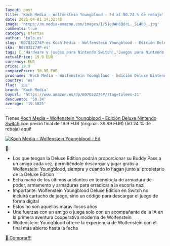 ```yaml
---
layout: post
title: 'Koch Media - Wolfenstein Youngblood - Ed al 50.24 % de rebaja'
date: 2021-04-01 14:32:48
image: 'https://m.media-amazon.com/images/I/51oUAH8QdrL._SL400_.jpg'
comments: true
category: ofertas
author: 'tole.es'
slug: 'B07Q32Z74P-es Koch Media - Wolfenstein Youngblood - Edición Deluxe...'
sku: 'B07Q32Z74P-es'
tags: [ 'Hardware y juegos para Nintendo Switch','Juegos para Nintendo Switch','Videojuegos','koch media','nintendo', ]
actualPrice: 19.9 EUR
currency: EUR
price: 19.9
comparePrice: 39.99 EUR
prodname: 'Koch Media - Wolfenstein Youngblood - Edición Deluxe Nintendo Switch'
country: 'es'
flag: '🇪🇸'
brand: 'Koch Media'
buyurl: 'https://www.amazon.es/dp/B07Q32Z74P/?tag=tolees-21'
descuento: '50.24'
average: '19.5025'
---
```


Tienes [Koch Media - Wolfenstein Youngblood - Edición Deluxe Nintendo Switch](https://www.amazon.es/dp/B07Q32Z74P/?tag=tolees-21) con precio final de  19.9 EUR (original: 39.99 EUR) (50.24 %  de rebaja) aqui!

[![Koch Media - Wolfenstein Youngblood - Ed](https://m.media-amazon.com/images/I/51oUAH8QdrL._SL400_.jpg)](https://www.amazon.es/dp/B07Q32Z74P/?tag=tolees-21)

🔎:

- Los que tengan la Deluxe Edition podrán proporcionar su Buddy Pass a un amigo cada vez, permitiéndole descargar y jugar gratis a Wolfenstein: Youngblood, siempre y cuando lo hagan junto al propietario de la Deluxe Edition
- Echa mano de los últimos adelantos en tecnología de armadura de poder, armamento y armaduras para erradicar a la escoria nazi
- Importante: Wolfenstein Youngblood Deluxe Edition en Switch no incluirá cartucho de juego, sino un código para descargar el juego de forma digital
- Estos no son aquellos maravillosos años
- Une fuerzas con un amigo o juega solo con un acompañante de la IA en la primera aventura cooperativa moderna de Wolfenstein
- Wolfenstein: Youngblood ofrece la experiencia de Wolfenstein con el final más abierto hasta la fecha

[🛒 Comprar!!!](https://www.amazon.es/dp/B07Q32Z74P/?tag=tolees-21)
